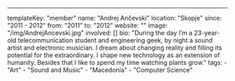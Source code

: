 ---
  templateKey: "member"
  name: "Andrej Ančevski"
  location: "Skopje"
  since: "2011 - 2012"
  from: "2011"
  to: "2012"
  website: ""
  image: "/img/AndrejAncevski.jpg"
  involved: []
  bio: "During the day I’m a 23-year-old telecommunication student and engineering geek, by night a sound artist and electronic musician. I dream about changing reality and filling its potential for the extraordinary. I shape new technology as an extension of humanity. Besides that I like to spend my time watching plants grow."
  tags: 
    - "Art"
    - "Sound and Music"
    - "Macedonia"
    - "Computer Science"
